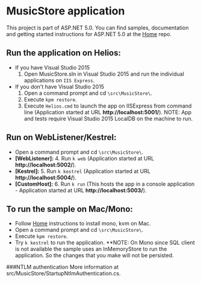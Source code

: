 # MusicStore application

This project is part of ASP.NET 5.0. You can find samples, documentation and getting started instructions for ASP.NET 5.0 at the [Home](https://github.com/aspnet/home) repo.

## Run the application on Helios:
* If you have Visual Studio 2015
	1. Open MusicStore.sln in Visual Studio 2015 and run the individual applications on `IIS Express`.
* If you don't have Visual Studio 2015
	1. Open a command prompt and cd `\src\MusicStore\`.
	2. Execute `kpm restore`.
	3. Execute `Helios.cmd` to launch the app on IISExpress from command line (Application started at URL **http://localhost:5001/**).
	   NOTE: App and tests require Visual Studio 2015 LocalDB on the machine to run.

## Run on WebListener/Kestrel:
* Open a command prompt and cd `\src\MusicStore\`.
* **[WebListener]:**
	4. Run `k web` (Application started at URL **http://localhost:5002/**).
* **[Kestrel]:**
	5. Run `k kestrel` (Application started at URL **http://localhost:5004/**).
* **[CustomHost]:**
	6. Run `k run` (This hosts the app in a console application - Application started at URL **http://localhost:5003/**).

## To run the sample on Mac/Mono:
* Follow [Home](https://github.com/aspnet/home) instructions to install mono, kvm on Mac.
* Open a command prompt and cd `\src\MusicStore\`.
* Execute `kpm restore`.
* Try `k kestrel` to run the application.
**NOTE: On Mono since SQL client is not available the sample uses an InMemoryStore to run the application. So the changes that you make will not be persisted.

###NTLM authentication
More information at src/MusicStore/StartupNtlmAuthentication.cs.